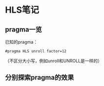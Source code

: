 # HLS笔记
## pragma一览
已知的pragma：<br>
```
#pragma HLS unroll factor=12
```
（不区分大小写，例如unroll和UNROLL是一样的）
## 分别探索pragma的效果